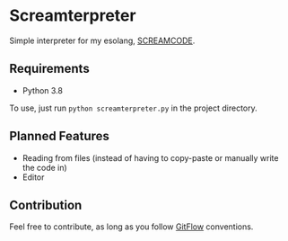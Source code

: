 # Screamterpreter
 Simple interpreter for my esolang, [SCREAMCODE](https://esolangs.org/wiki/SCREAMCODE).
## Requirements
- Python 3.8

To use, just run `python screamterpreter.py` in the project directory.

## Planned Features
- Reading from files (instead of having to copy-paste or manually write the code in)
- Editor

## Contribution
Feel free to contribute, as long as you follow [GitFlow](https://nvie.com/posts/a-successful-git-branching-model/) conventions.
